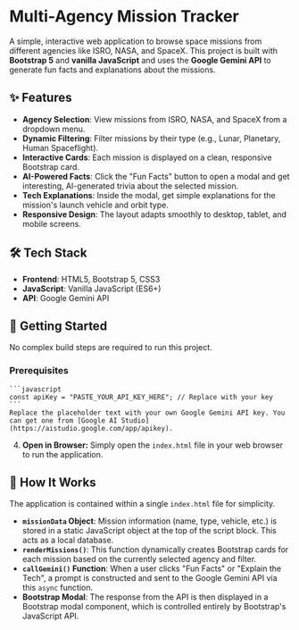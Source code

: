 # Multi-Agency Mission Tracker

A simple, interactive web application to browse space missions from different agencies like ISRO, NASA, and SpaceX. This project is built with **Bootstrap 5** and **vanilla JavaScript** and uses the **Google Gemini API** to generate fun facts and explanations about the missions.

## ✨ Features

* **Agency Selection**: View missions from ISRO, NASA, and SpaceX from a dropdown menu.
* **Dynamic Filtering**: Filter missions by their type (e.g., Lunar, Planetary, Human Spaceflight).
* **Interactive Cards**: Each mission is displayed on a clean, responsive Bootstrap card.
* **AI-Powered Facts**: Click the "Fun Facts" button to open a modal and get interesting, AI-generated trivia about the selected mission.
* **Tech Explanations**: Inside the modal, get simple explanations for the mission's launch vehicle and orbit type.
* **Responsive Design**: The layout adapts smoothly to desktop, tablet, and mobile screens.

## 🛠️ Tech Stack

* **Frontend**: HTML5, Bootstrap 5, CSS3
* **JavaScript**: Vanilla JavaScript (ES6+)
* **API**: Google Gemini API

## 🚀 Getting Started

No complex build steps are required to run this project.

### Prerequisites
    ```javascript
    const apiKey = "PASTE_YOUR_API_KEY_HERE"; // Replace with your key
    ```
    Replace the placeholder text with your own Google Gemini API key. You can get one from [Google AI Studio](https://aistudio.google.com/app/apikey).

4.  **Open in Browser:**
    Simply open the `index.html` file in your web browser to run the application.

## 🔧 How It Works

The application is contained within a single `index.html` file for simplicity.

* **`missionData` Object**: Mission information (name, type, vehicle, etc.) is stored in a static JavaScript object at the top of the script block. This acts as a local database.
* **`renderMissions()`**: This function dynamically creates Bootstrap cards for each mission based on the currently selected agency and filter.
* **`callGemini()` Function**: When a user clicks "Fun Facts" or "Explain the Tech", a prompt is constructed and sent to the Google Gemini API via this `async` function.
* **Bootstrap Modal**: The response from the API is then displayed in a Bootstrap modal component, which is controlled entirely by Bootstrap's JavaScript API.
